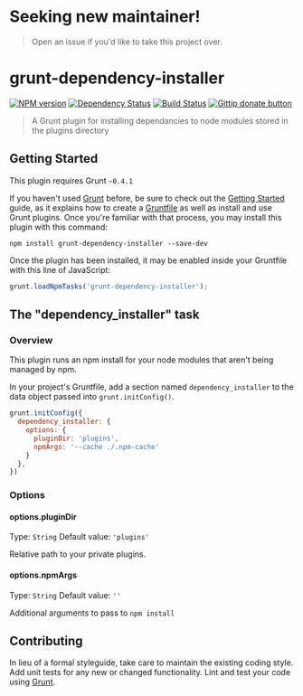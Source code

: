 # Seeking new maintainer!
> Open an issue if you'd like to take this project over.

# grunt-dependency-installer

[![NPM version](https://badge.fury.io/js/grunt-dependency-installer.png)](http://badge.fury.io/js/grunt-dependency-installer)
[![Dependency Status](https://gemnasium.com/jking90/grunt-dependency-installer.png)](https://gemnasium.com/jking90/grunt-dependency-installer)
[![Build Status](https://travis-ci.org/jking90/grunt-dependency-installer.png?branch=main)](https://travis-ci.org/jking90/grunt-dependency-installer)
[![Gittip donate button](http://img.shields.io/gittip/jking90.png)](https://www.gittip.com/jking90/ "Donate weekly to this project using Gittip")

> A Grunt plugin for installing dependancies to node modules stored in the plugins directory

## Getting Started
This plugin requires Grunt `~0.4.1`

If you haven't used [Grunt](http://gruntjs.com/) before, be sure to check out the [Getting Started](http://gruntjs.com/getting-started) guide, as it explains how to create a [Gruntfile](http://gruntjs.com/sample-gruntfile) as well as install and use Grunt plugins. Once you're familiar with that process, you may install this plugin with this command:

```shell
npm install grunt-dependency-installer --save-dev
```

Once the plugin has been installed, it may be enabled inside your Gruntfile with this line of JavaScript:

```js
grunt.loadNpmTasks('grunt-dependency-installer');
```

## The "dependency_installer" task

### Overview
This plugin runs an npm install for your node modules that aren't being managed by npm.

In your project's Gruntfile, add a section named `dependency_installer` to the data object passed into `grunt.initConfig()`.

```js
grunt.initConfig({
  dependency_installer: {
    options: {
      pluginDir: 'plugins',
      npmArgs: '--cache ./.npm-cache'
    }
  },
})
```

### Options

#### options.pluginDir
Type: `String`
Default value: `'plugins'`

Relative path to your private plugins.

#### options.npmArgs
Type: `String`
Default value: `''`

Additional arguments to pass to `npm install`

## Contributing
In lieu of a formal styleguide, take care to maintain the existing coding style. Add unit tests for any new or changed functionality. Lint and test your code using [Grunt](http://gruntjs.com/).
